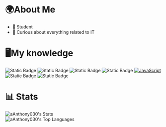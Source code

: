 # 🌍About Me
- 📖 Student
- 🔎 Curious about everything related to IT


# 🖥️My knowledge
<!--- Badge --->
![Static Badge](https://img.shields.io/badge/Python-14354C?style=flat&logo=python&logoColor=white)
![Static Badge](https://img.shields.io/badge/C%2B%2B-00599C?style=flat&logo=c%2B%2B&logoColor=white)
![Static Badge](https://img.shields.io/badge/HTML5-E34F26?style=flat&logo=html5&logoColor=white)
![Static Badge](https://img.shields.io/badge/CSS-563d7c?&style=flat&logo=css3&logoColor=white)
[![JavaScript](https://img.shields.io/badge/JavaScript-F7DF1E?logo=javascript&logoColor=000)](#)
![Static Badge](https://img.shields.io/badge/Windows-0078D6?style=flat&logo=windows&logoColor=white)
![Static Badge](https://img.shields.io/badge/Linux-FCC624?style=flat&logo=linux&logoColor=black)
<br>
# 📊 Stats
<!--- Stats --->
![aAnthony030's Stats](https://github-readme-stats.vercel.app/api?username=aAnthony030&theme=dark&show_icons=true&hide_border=false&count_private=true)
<br>
![aAnthony030's Top Languages](https://github-readme-stats.vercel.app/api/top-langs/?username=aAnthony030&theme=dark&show_icons=true&hide_border=false&layout=compact)
<!---
aAnthony030/aAnthony030 is a ✨ special ✨ repository because its `README.md` (this file) appears on your GitHub profile.
You can click the Preview link to take a look at your changes.
--->
